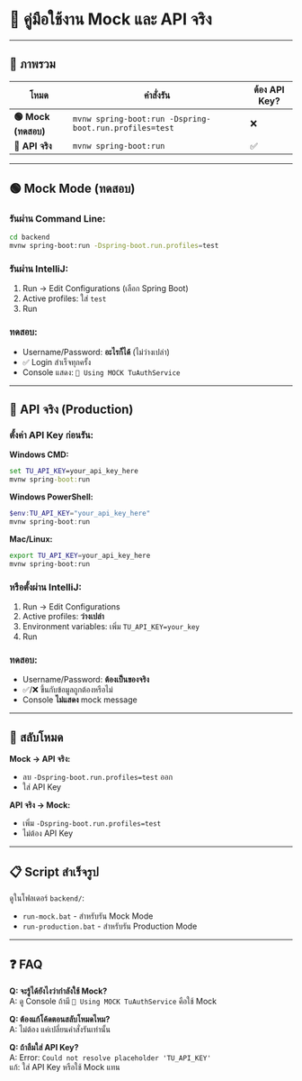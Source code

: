 # 📖 คู่มือใช้งาน Mock และ API จริง

---

## 🎯 ภาพรวม

| โหมด | คำสั่งรัน | ต้อง API Key? |
|------|----------|---------------|
| **🟢 Mock (ทดสอบ)** | `mvnw spring-boot:run -Dspring-boot.run.profiles=test` | ❌ |
| **🔵 API จริง** | `mvnw spring-boot:run` | ✅ |

---

## 🟢 Mock Mode (ทดสอบ)

### รันผ่าน Command Line:
```bash
cd backend
mvnw spring-boot:run -Dspring-boot.run.profiles=test
```

### รันผ่าน IntelliJ:
1. Run → Edit Configurations (เลือก Spring Boot)
2. Active profiles: ใส่ `test`
3. Run

### ทดสอบ:
- Username/Password: **อะไรก็ได้** (ไม่ว่างเปล่า)
- ✅ Login สำเร็จทุกครั้ง
- Console แสดง: `🧪 Using MOCK TuAuthService`

---

## 🔵 API จริง (Production)

### ตั้งค่า API Key ก่อนรัน:

**Windows CMD:**
```cmd
set TU_API_KEY=your_api_key_here
mvnw spring-boot:run
```

**Windows PowerShell:**
```powershell
$env:TU_API_KEY="your_api_key_here"
mvnw spring-boot:run
```

**Mac/Linux:**
```bash
export TU_API_KEY=your_api_key_here
mvnw spring-boot:run
```

### หรือตั้งผ่าน IntelliJ:
1. Run → Edit Configurations
2. Active profiles: **ว่างเปล่า**
3. Environment variables: เพิ่ม `TU_API_KEY=your_key`
4. Run

### ทดสอบ:
- Username/Password: **ต้องเป็นของจริง**
- ✅/❌ ขึ้นกับข้อมูลถูกต้องหรือไม่
- Console **ไม่แสดง** mock message

---

## 🔄 สลับโหมด

**Mock → API จริง:**
- ลบ `-Dspring-boot.run.profiles=test` ออก
- ใส่ API Key

**API จริง → Mock:**
- เพิ่ม `-Dspring-boot.run.profiles=test`
- ไม่ต้อง API Key

---

## 📋 Script สำเร็จรูป

ดูในโฟลเดอร์ `backend/`:
- `run-mock.bat` - สำหรับรัน Mock Mode
- `run-production.bat` - สำหรับรัน Production Mode

---

## ❓ FAQ

**Q: จะรู้ได้ยังไงว่ากำลังใช้ Mock?**  
A: ดู Console ถ้ามี `🧪 Using MOCK TuAuthService` คือใช้ Mock

**Q: ต้องแก้โค้ดตอนสลับโหมดไหม?**  
A: ไม่ต้อง แค่เปลี่ยนคำสั่งรันเท่านั้น

**Q: ถ้าลืมใส่ API Key?**  
A: Error: `Could not resolve placeholder 'TU_API_KEY'`  
แก้: ใส่ API Key หรือใช้ Mock แทน
